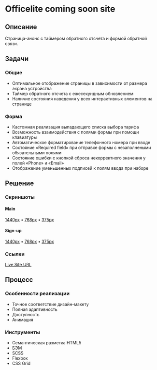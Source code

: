 # Officelite coming soon site

## Описание

Страница-анонс с таймером обратного отсчета и формой обратной связи.

## Задачи

### Общие

- Оптимальное отображение страницы в зависимости от размера экрана устройства
- Таймер обратного отсчета с ежесекундным обновлением
- Наличие состояния наведения у всех интерактивных элементов на странице

### Форма

- Кастомная реализация выпадающего списка выбора тарифа
- Возможность взаимодействия с полями формы при помощи клавиатуры
- Автоматическое форматирование телефонного номера при вводе
- Состояние «Required field» при отправке формы с незаполнеными обязательными полями
- Состояние ошибки с кнопкой сброса некорректного значения у полей «Phone» и «Email»
- Отображение уменьшенных подписей к полям ввода при наборе

## Решение

### Скриншоты

#### Main

[1440px](screenshot/main/screenshot-main-1440.png) • [768px](screenshot/main/screenshot-main-768.png) • [375px](screenshot/main/screenshot-main-375.png)

#### Sign-up

[1440px](screenshot/sign-up/screenshot-sign-up-1440.png) • [768px](screenshot/sign-up/screenshot-sign-up-768.png) • [375px](screenshot/sign-up/screenshot-sign-up-375.png)

### Ссылки

[Live Site URL](https://ivanfadeev1.github.io/officelite-coming-soon-site/index.html)

## Процесс

### Особенности реализации

- Точное соответствие дизайн-макету
- Полная адаптивность
- Доступность
- Анимация

### Инструменты

- Семантическая разметка HTML5
- БЭМ
- SCSS
- Flexbox
- CSS Grid